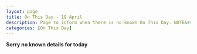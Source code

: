 ```yaml
---
layout: page
title: On This Day - 19 April
description: Page to inform when there is no known On This Day. NOTE&#58; There may still be comments.
categories: [On This Day]
---
```


**Sorry no known details for today**


